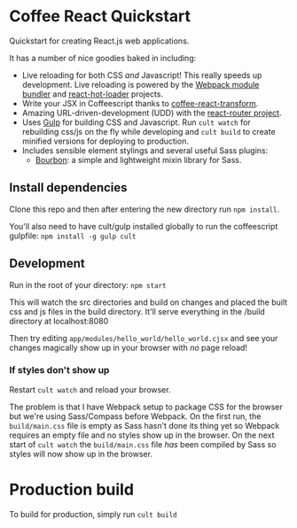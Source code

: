Coffee React Quickstart
=======================

Quickstart for creating React.js web applications.

It has a number of nice goodies baked in including:

* Live reloading for both CSS *and* Javascript! This really speeds up development. Live reloading is powered by the [Webpack module bundler](http://webpack.github.io/) and [react-hot-loader](https://github.com/gaearon/react-hot-loader) projects.
* Write your JSX in Coffeescript thanks to [coffee-react-transform](https://github.com/jsdf/coffee-react-transform).
* Amazing URL-driven-development (UDD) with the [react-router project](https://github.com/rackt/react-router).
* Uses [Gulp](http://gulpjs.com/) for building CSS and Javascript. Run `cult watch` for rebuilding css/js on the fly while developing and `cult build` to create minified versions for deploying to production.
* Includes sensible element stylings and several useful Sass plugins:
  * <a href="http://bourbon.io/">Bourbon</a>: a simple and lightweight mixin library for Sass.

## Install dependencies

Clone this repo and then after entering the new directory run `npm install`.

You'll also need to have cult/gulp installed globally to run the coffeescript gulpfile: `npm install -g gulp cult`

## Development
Run in the root of your directory: `npm start`

This will watch the src directories and build on changes and placed the built css and js files in the build directory. It'll serve everything in the /build directory at localhost:8080

Then try editing `app/modules/hello_world/hello_world.cjsx` and see your changes magically show up in your browser with *no* page reload!

### If styles don't show up
Restart `cult watch` and reload your browser.

The problem is that I have Webpack setup to package CSS for the browser but we're using Sass/Compass before Webpack. On the first run, the `build/main.css` file is empty as Sass hasn't done its thing yet so Webpack requires an empty file and no styles show up in the browser. On the next start of `cult watch` the `build/main.css` file *has* been compiled by Sass so styles will now show up in the browser.

# Production build
To build for production, simply run `cult build`
